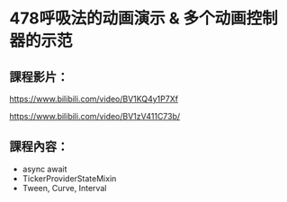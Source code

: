 # 478呼吸法的动画演示 & 多个动画控制器的示范

## 課程影片：
https://www.bilibili.com/video/BV1KQ4y1P7Xf

https://www.bilibili.com/video/BV1zV411C73b/

## 課程內容：

- async await 
- TickerProviderStateMixin
- Tween, Curve, Interval
